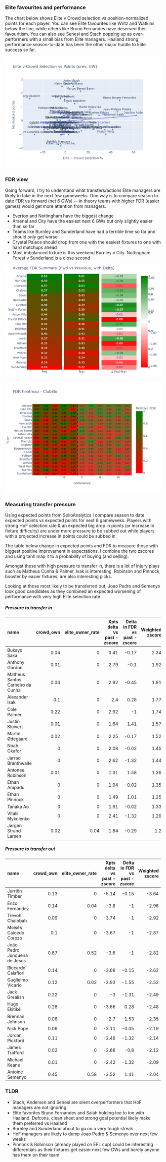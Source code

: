 ### Elite favourites and performance

The chart below shows Elite v Crowd selection vs position-normalized points for each player.
You can see Elite favourites like Wirtz and Watkins below the line, while others like Bruno Fernandes have deserved their favouritism. You can also see Senesi and Stach popping up as over-performers with a small bias from Elite managers. Haaland strong performance season-to-date has been the other major hurdle to Elite success so far.

![Elite performance chart](assets/images/elite_v_points_season_5.png)


### FDR view

Going forward, I try to understand what transfers/actions Elite managers are likely to take in the next few gameweeks. One way is to compare season to date FDR vs forward (net 6 GWs) -- in theory teams with higher FDR (easier games) would get more attention from managers.

- Everton and Nottingham have the biggest change
- Arsenal and City have the easiest next 6 GWs but only slightly easier than so far
- Teams like Burnley and Sunderland have had a terrible time so far and should only get worse
- Crystal Palace should drop from one with the easiest fixtures to one with hard matchups ahead
- Most imbalanced fixture is this weekend Burnley v City. Nottingham Forest v Sunderland is a close second

![FDR summary chart](assets/images/fdr_summary5.png)

![FDR heatmap chart](assets/images/fdr_heatmap_5.png)

### Measuring transfer pressure

Using expected points from SolioAnalytics I compare season to date expected points vs expected points for next 6 gameweeks. Players with strong HoF selection rate & an expected big drop in points (or increase in fixture difficulty) are under more pressure to be subbed out while players with a projected increase in points could be subbed in.

The table below change in expected points and FDR to measure those with biggest positive improvement in expectations. I combine the two zscores and using tanh map it to a probability of buying (and selling).

Amongst those with high pressure to transfer in, there is a lot of injury plays such as Matheus Cunha & Palmer. Isak is interesting. Robinson and Pinnock, booster by easier fixtures, are also interesting picks.

Looking at those most likely to be transferred out, Joao Pedro and Semenyo look good candidates as they combined an expected worsening of performance with very high Elite selection rate.

##### Pressure to transfer in

| name                             | crowd_own | elite_owner_rate | Xpts delta vs past - zscore | Delta in FDR vs past - zscore | Weighted zscore | Probability of buying |
| :------------------------------- | --------: | ---------------: | --------------------------: | ----------------------------: | --------------: | --------------------: |
| Bukayo Saka                      |      0.04 |                0 |                        3.41 |                         -0.17 |            2.34 |                  0.95 |
| Anthony Gordon                   |      0.01 |                0 |                        2.79 |                          -0.1 |            1.92 |                  0.92 |
| Matheus Santos Carneiro da Cunha |      0.04 |                0 |                        2.92 |                         -0.45 |            1.91 |                  0.92 |
| Alexander Isak                   |       0.1 |                0 |                         2.4 |                          0.28 |            1.77 |                   0.9 |
| Cole Palmer                      |      0.22 |                0 |                        2.92 |                            -1 |            1.74 |                   0.9 |
| Justin Kluivert                  |      0.01 |                0 |                        1.64 |                          1.41 |            1.57 |                  0.88 |
| Martin Ødegaard                  |      0.02 |                0 |                        2.25 |                         -0.17 |            1.52 |                  0.87 |
| Noah Okafor                      |         0 |                0 |                        2.08 |                         -0.02 |            1.45 |                  0.86 |
| Jarrad Branthwaite               |         0 |                0 |                        2.62 |                         -1.32 |            1.44 |                  0.86 |
| Antonee Robinson                 |      0.01 |                0 |                        1.31 |                          1.58 |            1.39 |                  0.85 |
| Ethan Ampadu                     |         0 |                0 |                        1.94 |                         -0.02 |            1.35 |                  0.84 |
| Ethan Pinnock                    |         0 |                0 |                        1.49 |                          1.01 |            1.35 |                  0.84 |
| Tanaka Ao                        |         0 |                0 |                        1.91 |                         -0.02 |            1.33 |                  0.84 |
| Vitalii Mykolenko                |         0 |                0 |                        2.41 |                         -1.32 |            1.29 |                  0.83 |
| Jørgen Strand Larsen             |      0.02 |             0.04 |                        1.84 |                         -0.29 |             1.2 |                  0.82 |

##### Pressure to transfer out

| name                          |   crowd_own |   elite_owner_rate |   Xpts delta vs past - zscore |   Delta in FDR vs past - zscore |   Weighted zscore |   Probability of selling |
|:------------------------------|------------:|-------------------:|------------------------------:|--------------------------------:|------------------:|-------------------------:|
| Jurriën Timber                |        0.13 |               0    |                         -5.14 |                           -0.15 |             -3.64 |                     0.99 |
| Enzo Fernández                |        0.14 |               0.04 |                         -3.8  |                           -1    |             -2.96 |                     0.98 |
| Trevoh Chalobah               |        0.09 |               0    |                         -3.74 |                           -1    |             -2.92 |                     0.97 |
| Moisés Caicedo Corozo         |        0.1  |               0    |                         -3.67 |                           -1    |             -2.87 |                     0.97 |
| João Pedro Junqueira de Jesus |        0.67 |               0.52 |                         -3.6  |                           -1    |             -2.82 |                     0.97 |
| Riccardo Calafiori            |        0.14 |               0    |                         -3.68 |                           -0.15 |             -2.62 |                     0.96 |
| Guglielmo Vicario             |        0.12 |               0.02 |                         -2.93 |                           -1.55 |             -2.52 |                     0.96 |
| Jack Grealish                 |        0.22 |               0    |                         -3    |                           -1.31 |             -2.49 |                     0.96 |
| Hugo Ekitiké                  |        0.28 |               0    |                         -3.66 |                            0.28 |             -2.48 |                     0.96 |
| Brennan Johnson               |        0.08 |               0    |                         -2.7  |                           -1.53 |             -2.35 |                     0.95 |
| Nick Pope                     |        0.06 |               0    |                         -3.11 |                           -0.05 |             -2.19 |                     0.94 |
| Jordan Pickford               |        0.11 |               0    |                         -2.49 |                           -1.32 |             -2.14 |                     0.94 |
| James Trafford                |        0.02 |               0    |                         -2.68 |                           -0.8  |             -2.12 |                     0.93 |
| Michael Keane                 |        0.01 |               0    |                         -2.42 |                           -1.32 |             -2.09 |                     0.93 |
| Antoine Semenyo               |        0.45 |               0.58 |                         -3.52 |                            1.41 |             -2.04 |                     0.93 |
### TLDR

- Stach, Andersen and Senesi are silent overperformers that HoF managers are not ignoring
- Elite favorites Bruno Fernandes and Salah holding toe to toe with Haaland. Defcons, clean sheet and strong goal potential likely make them preferred vs Haaland 
- Burnley and Sunderland about to go on a very tough streak
- HoF managers are likely to dump Joao Pedro & Semenyo over next few weeks
- Pinnock & Robinson (already played on EFL cup) could be interesting differentials as their fixtures get easier next few GWs and barely anyone has them on their team